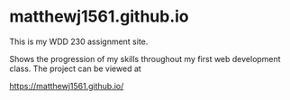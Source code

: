 # matthewj1561.github.io
This is my WDD 230 assignment site.

Shows the progression of my skills throughout my first web development class. The project can be viewed at

https://matthewj1561.github.io/
